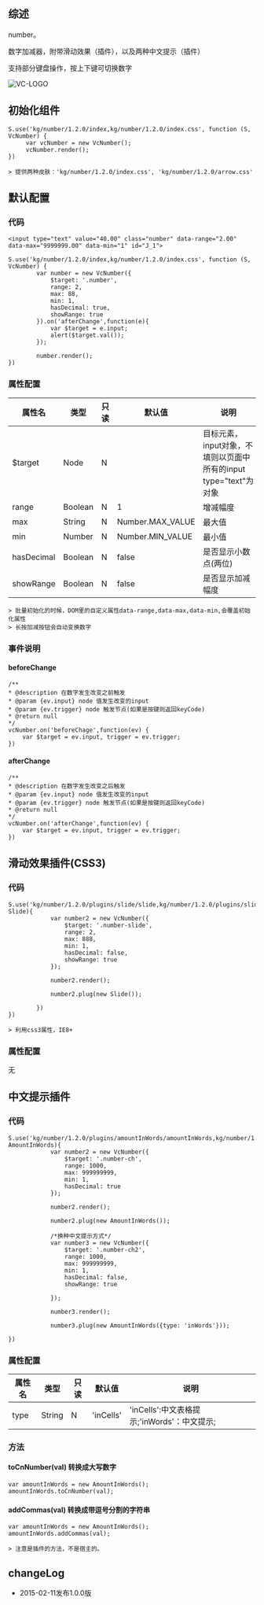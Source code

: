 ## 综述

number。

数字加减器，附带滑动效果（插件），以及两种中文提示（插件）

支持部分键盘操作，按上下键可切换数字

![VC-LOGO](http://gtms02.alicdn.com/tps/i2/TB1DApgHXXXXXbOXXXXFvIM3VXX-434-180.png)

## 初始化组件
		
    S.use('kg/number/1.2.0/index,kg/number/1.2.0/index.css', function (S, VcNumber) {
         var vcNumber = new VcNumber();
         vcNumber.render();
    })

    > 提供两种皮肤：'kg/number/1.2.0/index.css', 'kg/number/1.2.0/arrow.css'

## 默认配置

### 代码

    <input type="text" value="40.00" class="number" data-range="2.00" data-max="9999999.00" data-min="1" id="J_1">

    S.use('kg/number/1.2.0/index,kg/number/1.2.0/index.css', function (S, VcNumber) {
            var number = new VcNumber({
                $target: '.number',
                range: 2,
                max: 88,
                min: 1,
                hasDecimal: true,
                showRange: true
            }).on('afterChange',function(e){
                var $target = e.input;
                alert($target.val());
            });

            number.render();
    })

### 属性配置
属性名 | 类型|只读|默认值|说明
------------ | -------------| -------------| -------------| -------------
$target | Node|N|| 目标元素，input对象，不填则以页面中所有的input type="text"为对象
range | Boolean|N|1| 增减幅度
max | String|N|Number.MAX_VALUE| 最大值
min | Number|N|Number.MIN_VALUE| 最小值
hasDecimal | Boolean|N|false| 是否显示小数点(两位)
showRange | Boolean|N| false| 是否显示加减幅度


	> 批量初始化的时候，DOM里的自定义属性data-range,data-max,data-min,会覆盖初始化属性
	> 长按加减按钮会自动变换数字


### 事件说明
#### beforeChange

```
/**
* @description 在数字发生改变之前触发
* @param {ev.input} node 值发生改变的input
* @param {ev.trigger} node 触发节点(如果是按键则返回keyCode)
* @return null
*/
vcNumber.on('beforeChage',function(ev) {
    var $target = ev.input, trigger = ev.trigger;
})
```
#### afterChange

```
/**
* @description 在数字发生改变之后触发
* @param {ev.input} node 值发生改变的input
* @param {ev.trigger} node 触发节点(如果是按键则返回keyCode)
* @return null
*/
vcNumber.on('afterChange',function(ev) {
    var $target = ev.input, trigger = ev.trigger;
})
```

## 滑动效果插件(CSS3)

### 代码
    S.use('kg/number/1.2.0/plugins/slide/slide,kg/number/1.2.0/plugins/slide/slide.css',function(S, Slide){
                var number2 = new VcNumber({
                    $target: '.number-slide',
                    range: 2,
                    max: 888,
                    min: 1,
                    hasDecimal: false,
                    showRange: true
                });

                number2.render();

                number2.plug(new Slide());

            })
    })

    > 利用css3属性，IE8+

### 属性配置
   无

## 中文提示插件

### 代码
    S.use('kg/number/1.2.0/plugins/amountInWords/amountInWords,kg/number/1.2.0/plugins/amountInWords/amountInWords.css',function(S, AmountInWords){
                var number2 = new VcNumber({
                    $target: '.number-ch',
                    range: 1000,
                    max: 999999999,
                    min: 1,
                    hasDecimal: true
                });

                number2.render();

                number2.plug(new AmountInWords());

                /*换种中文提示方式*/
                var number3 = new VcNumber({
                    $target: '.number-ch2',
                    range: 1000,
                    max: 999999999,
                    min: 1,
                    hasDecimal: false,
                    showRange: true

                });

                number3.render();

                number3.plug(new AmountInWords({type: 'inWords'}));

    })

### 属性配置

属性名 | 类型|只读|默认值|说明
------------ | -------------| -------------| -------------| -------------
type | String|N|'inCells'| 'inCells':中文表格提示;'inWords'：中文提示;

### 方法
#### toCnNumber(val) 转换成大写数字

    var amountInWords = new AmountInWords();
    amountInWords.toCnNumber(val);

#### addCommas(val) 转换成带逗号分割的字符串

    var amountInWords = new AmountInWords();
    amountInWords.addCommas(val);

    > 注意是插件的方法，不是宿主的。

## changeLog
+   2015-02-11发布1.0.0版
